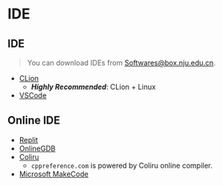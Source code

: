 # IDE

## IDE
> You can download IDEs from [Softwares@box.nju.edu.cn](https://box.nju.edu.cn/d/32cbeb7bdda14493abba/).

- [CLion](./CLion/)
  - ***Highly Recommended***: CLion + Linux
- [VSCode](./VSCode/)

## Online IDE
- [Replit](https://replit.com/)
- [OnlineGDB](https://www.onlinegdb.com/)
- [Coliru](https://coliru.stacked-crooked.com/)
  - `cppreference.com` is powered by Coliru online compiler.
- [Microsoft MakeCode](https://www.microsoft.com/en-us/makecode)